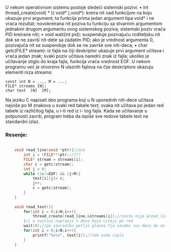 U nekom operativnom sistemu postoje sledeći sistemski pozivi:
• int thread_create(void( * )( void* ),void*): kreira nit nad funkcijom na koju ukazuje prvi argument; ta funkcija prima jedan argument tipa void* i ne vraća rezultat; novokreirana nit poziva tu funkciju sa stvarnim argumentom jednakim drugom argumentu ovog sistemskog poziva; sistemski poziv vraća PID kreirane niti;
• void wait(int pid): suspenduje pozivajuću roditeljsku nit dok se ne završi nit-dete sa zadatim PID;
ako je vrednost argumenta 0, pozivajuća nit se suspenduje dok se ne završe sve niti-deca;
• char getc(FILE* stream): iz fajla na čiji deskriptor ukazuje prvi argument učitava i vraća jedan znak; svaki poziv učitava naredni znak iz fajla; ukoliko je učitavanje stiglo do kraja fajla, funkcija vraća vrednost EOF.
U nekom programu već je otvoreno N ulaznih fajlova na čije deskriptore ukazuju elementi niza streams:

	const int N = ..., M = ...;
	FILE* streams [N];
	char text  [N]  [M];
	
Na jeziku C napisati deo programa koji u N uporednih niti-dece učitava najviše po M znakova u svaki red tabele text; svaka nit učitava po jedan red tabele iz različitog fajla, u i-ti red iz i- tog fajla. Kada se učitavanje u potpunosti završi, program treba da ispiše sve redove tabele text na standardni izlaz.
### Resenje:
```c
	
	void read_line(void *ptr){//ovo
		int i = (FILE**)ptr;//???
		FILE* stream = streams[i];
		char c = getc(stream);
		int j = 0;
		while ((c!=EOF) && (j<M){
			text[i][j]= c;
			j++;
			c = getc(stream);
		}
	}
	
	void read_text(){
		for(int i = 0;i<N;i++){
			thread_create(read_line,&streams[i]);//zasto nije &read_line? u tekstu ne pise(void*) vec void(*)
		}// u sustini napravis n dece koja citaju po red
		wait(0);//po zavrsetku petlje glavna fja saceka svu decu da se zavrse
		for(int i = 0;i<N;i++){
			printf("%s\n", text[i]);//tek onda ispis
		}
	}
```